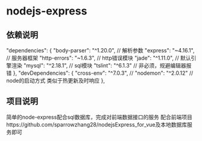 # nodejs-express

## 依赖说明
"dependencies": {
    "body-parser": "^1.20.0",   // 解析参数
    "express": "~4.16.1",       // 服务器框架
    "http-errors": "~1.6.3",   // http错误模块
    "jade": "^1.11.0",         // 默认引擎渲染
    "mysql": "^2.18.1",        // sql模块
    "tslint": "^6.1.3"        // 非必须，规避编辑器报错
  },
  "devDependencies": {
    "cross-env": "^7.0.3",    //
    "nodemon": "^2.0.12"      // node的启动方式 类似于热更新及时响应
  },

## 项目说明
简单的node-express配合sql数据库，完成对前端数据接口的服务
配合前端项目https://github.com/sparrowzhang28/nodejsExpress_for_vue及本地数据库服务即可